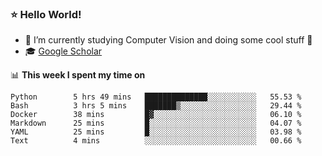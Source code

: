 ### ⭐️ Hello World!

<!--
**hologerry/hologerry** is a ✨ _special_ ✨ repository because its `README.md` (this file) appears on your GitHub profile.

Here are some ideas to get you started:

- 🔭 I’m currently working and studying on Computer Vision
- 🌱 I’m currently learning at Peking University
- 💬 Ask me about 
- 📫 How to reach me: E-mail
- 😄 Pronouns: he/his
- ⚡ Fun fact: Music is the Power
-->


- 🔭 I’m currently studying Computer Vision and doing some cool stuff 🤖
- 🎓 [Google Scholar](https://scholar.google.com/citations?user=3ykqW9wAAAAJ&hl=en)


📊 **This week I spent my time on**

<!--START_SECTION:waka-->

```text
Python        5 hrs 49 mins   ██████████████░░░░░░░░░░░   55.53 %
Bash          3 hrs 5 mins    ███████▒░░░░░░░░░░░░░░░░░   29.44 %
Docker        38 mins         █▓░░░░░░░░░░░░░░░░░░░░░░░   06.10 %
Markdown      25 mins         █░░░░░░░░░░░░░░░░░░░░░░░░   04.07 %
YAML          25 mins         █░░░░░░░░░░░░░░░░░░░░░░░░   03.98 %
Text          4 mins          ░░░░░░░░░░░░░░░░░░░░░░░░░   00.66 %
```

<!--END_SECTION:waka-->

